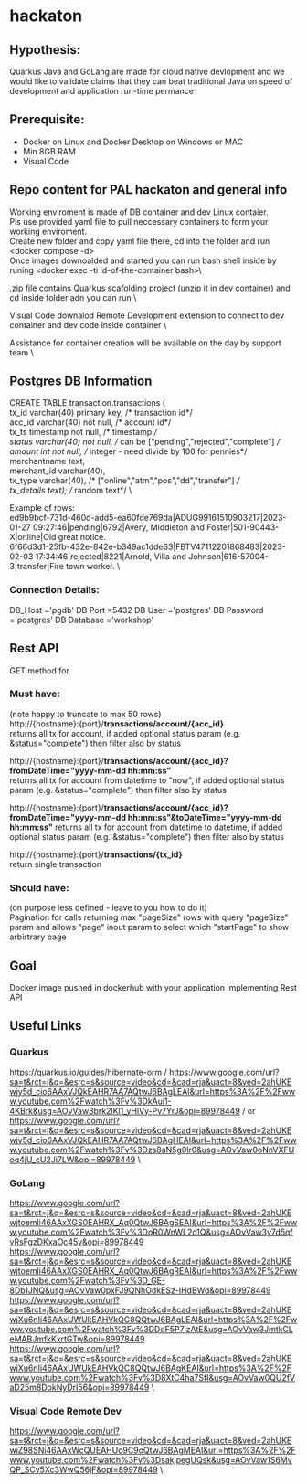 # hackaton
## Hypothesis:
  Quarkus Java and GoLang are made for cloud native devlopment and we would like to validate claims that they can beat traditional Java on speed of development and application run-time permance
## Prerequisite:
  * Docker on Linux and Docker Desktop on Windows or MAC
  * Min 8GB RAM
  * Visual Code
## Repo content for PAL hackaton and general info
  Working enviroment is made of DB container and dev Linux contaier.\
  Pls use provided yaml file to pull neccessary containers to form your working enviroment.\
  Create new folder and copy yaml file there, cd into the folder and run <docker compose -d> \
  Once images downoalded and started you can run bash shell inside by runing <docker exec -ti id-of-the-container bash>\

  .zip file contains Quarkus scafolding project (unzip it in dev container) and cd inside folder adn you can run <mvn compile quarkus:dev> \

  Visual Code downalod Remote Development extension to connect to dev container and dev code inside container \

  Assistance for container creation will be available on the day by support team \

  ## Postgres DB Information
  
CREATE TABLE transaction.transactions (\
	tx_id varchar(40) primary key,  /* transaction id*/ \
	acc_id varchar(40) not null, /* account id*/ \
	tx_ts timestamp not null, /* timestamp */ \
	status varchar(40) not null, /* can be ["pending","rejected","complete"] */ \
	amount int not null, /* integer - need divide by 100 for pennies*/ \
	merchantname text,  \
	merchant_id varchar(40), \
	tx_type varchar(40), /* ["online","atm","pos","dd","transfer"] */ \
	tx_details text);  /* random text*/ \

Example of rows: \
ed9b9bcf-731d-460d-add5-ea60fde769da|ADUG99161510903217|2023-01-27 09:27:46|pending|6792|Avery, Middleton and Foster|501-90443-X|online|Old great notice. \
6f66d3d1-25fb-432e-842e-b349ac1dde63|FBTV47112201868483|2023-02-03 17:34:46|rejected|8221|Arnold, Villa and Johnson|616-57004-3|transfer|Fire town worker. \

### Connection Details:
DB_Host ='pgdb'
DB Port =5432
DB User ='postgres'
DB Password ='postgres'
DB Database ='workshop'

## Rest API
GET method for 

### Must have:
(note happy to truncate to max 50 rows) \
http://{hostname}:{port}/**transactions/account/{acc_id}** \
returns all tx for account, if added optional status param (e.g. &status="complete") then filter also by status 


http://{hostname}:{port}/**transactions/account/{acc_id}?fromDateTime="yyyy-mm-dd hh:mm:ss"** \
returns all tx for account from datetime to "now", if added optional status param (e.g. &status="complete") then filter also by status  


http://{hostname}:{port}/**transactions/account/{acc_id}?fromDateTime="yyyy-mm-dd hh:mm:ss"&toDateTime="yyyy-mm-dd hh:mm:ss"**
returns all tx for account from datetime to datetime, if added optional status param (e.g. &status="complete") then filter also by status 


http://{hostname}:{port}/**transactions/{tx_id}** \
return single transaction


### Should have:
(on purpose less defined - leave to you how to do it) \
Pagination for calls returning max "pageSize" rows with query "pageSize" param and allows "page" inout param to select which "startPage" to show arbirtrary page 

## Goal
Docker image pushed in dockerhub with your application implementing Rest API

## Useful Links
### Quarkus
https://quarkus.io/guides/hibernate-orm /
https://www.google.com/url?sa=t&rct=j&q=&esrc=s&source=video&cd=&cad=rja&uact=8&ved=2ahUKEwjy5d_cio6AAxVJQkEAHR7AA7AQtwJ6BAgLEAI&url=https%3A%2F%2Fwww.youtube.com%2Fwatch%3Fv%3DkAui1-4KBrk&usg=AOvVaw3brk2lKl1_yHlVy-Pv7YrJ&opi=89978449 /
or  \
https://www.google.com/url?sa=t&rct=j&q=&esrc=s&source=video&cd=&cad=rja&uact=8&ved=2ahUKEwjy5d_cio6AAxVJQkEAHR7AA7AQtwJ6BAgHEAI&url=https%3A%2F%2Fwww.youtube.com%2Fwatch%3Fv%3Dzs8aN5g0lr0&usg=AOvVaw0oNnVXFUoq4jU_cU2Ji7LW&opi=89978449 \


### GoLang
https://www.google.com/url?sa=t&rct=j&q=&esrc=s&source=video&cd=&cad=rja&uact=8&ved=2ahUKEwjtoemli46AAxXGS0EAHRX_Aq0QtwJ6BAgSEAI&url=https%3A%2F%2Fwww.youtube.com%2Fwatch%3Fv%3DqR0WnWL2o1Q&usg=AOvVaw3y7d5qfvRsFgzDKxaOc45v&opi=89978449 \
https://www.google.com/url?sa=t&rct=j&q=&esrc=s&source=video&cd=&cad=rja&uact=8&ved=2ahUKEwjtoemli46AAxXGS0EAHRX_Aq0QtwJ6BAgREAI&url=https%3A%2F%2Fwww.youtube.com%2Fwatch%3Fv%3D_GE-8Db1JNQ&usg=AOvVaw0pxFJ9QNhOdkESz-IHdBWd&opi=89978449 \
https://www.google.com/url?sa=t&rct=j&q=&esrc=s&source=video&cd=&cad=rja&uact=8&ved=2ahUKEwjXu6nIi46AAxUWUkEAHVkQC8QQtwJ6BAgLEAI&url=https%3A%2F%2Fwww.youtube.com%2Fwatch%3Fv%3DDdF5P7izAtE&usg=AOvVaw3JmtkCLeMABJmfkKxrtGTw&opi=89978449 \
https://www.google.com/url?sa=t&rct=j&q=&esrc=s&source=video&cd=&cad=rja&uact=8&ved=2ahUKEwjXu6nIi46AAxUWUkEAHVkQC8QQtwJ6BAgKEAI&url=https%3A%2F%2Fwww.youtube.com%2Fwatch%3Fv%3D8XtC4ha7SfI&usg=AOvVaw0QU2fVaD25m8DokNyDrI56&opi=89978449 \


### Visual Code Remote Dev
https://www.google.com/url?sa=t&rct=j&q=&esrc=s&source=video&cd=&cad=rja&uact=8&ved=2ahUKEwiZ98SNi46AAxWcQUEAHUo9C9oQtwJ6BAgMEAI&url=https%3A%2F%2Fwww.youtube.com%2Fwatch%3Fv%3DsakjpegUQsk&usg=AOvVaw1S6MvQP_SCv5Xc3WwQ56jF&opi=89978449 \
